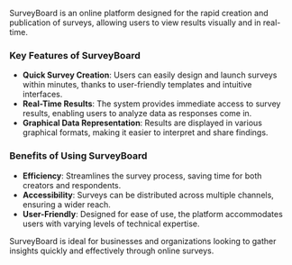 SurveyBoard is an online platform designed for the rapid creation and publication of surveys, allowing users to view results visually and in real-time.

### Key Features of SurveyBoard
- **Quick Survey Creation**: Users can easily design and launch surveys within minutes, thanks to user-friendly templates and intuitive interfaces.
- **Real-Time Results**: The system provides immediate access to survey results, enabling users to analyze data as responses come in.
- **Graphical Data Representation**: Results are displayed in various graphical formats, making it easier to interpret and share findings.

### Benefits of Using SurveyBoard
- **Efficiency**: Streamlines the survey process, saving time for both creators and respondents.
- **Accessibility**: Surveys can be distributed across multiple channels, ensuring a wider reach.
- **User-Friendly**: Designed for ease of use, the platform accommodates users with varying levels of technical expertise.

SurveyBoard is ideal for businesses and organizations looking to gather insights quickly and effectively through online surveys.



